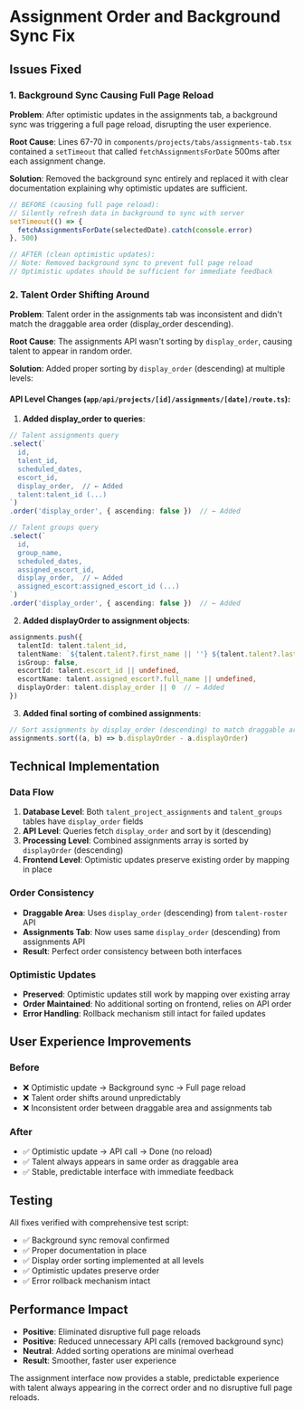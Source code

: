 # Assignment Order and Background Sync Fix

## Issues Fixed

### 1. Background Sync Causing Full Page Reload
**Problem**: After optimistic updates in the assignments tab, a background sync was triggering a full page reload, disrupting the user experience.

**Root Cause**: Lines 67-70 in `components/projects/tabs/assignments-tab.tsx` contained a `setTimeout` that called `fetchAssignmentsForDate` 500ms after each assignment change.

**Solution**: Removed the background sync entirely and replaced it with clear documentation explaining why optimistic updates are sufficient.

```typescript
// BEFORE (causing full page reload):
// Silently refresh data in background to sync with server
setTimeout(() => {
  fetchAssignmentsForDate(selectedDate).catch(console.error)
}, 500)

// AFTER (clean optimistic updates):
// Note: Removed background sync to prevent full page reload
// Optimistic updates should be sufficient for immediate feedback
```

### 2. Talent Order Shifting Around
**Problem**: Talent order in the assignments tab was inconsistent and didn't match the draggable area order (display_order descending).

**Root Cause**: The assignments API wasn't sorting by `display_order`, causing talent to appear in random order.

**Solution**: Added proper sorting by `display_order` (descending) at multiple levels:

#### API Level Changes (`app/api/projects/[id]/assignments/[date]/route.ts`):

1. **Added display_order to queries**:
```typescript
// Talent assignments query
.select(`
  id,
  talent_id,
  scheduled_dates,
  escort_id,
  display_order,  // ← Added
  talent:talent_id (...)
`)
.order('display_order', { ascending: false })  // ← Added

// Talent groups query  
.select(`
  id,
  group_name,
  scheduled_dates,
  assigned_escort_id,
  display_order,  // ← Added
  assigned_escort:assigned_escort_id (...)
`)
.order('display_order', { ascending: false })  // ← Added
```

2. **Added displayOrder to assignment objects**:
```typescript
assignments.push({
  talentId: talent.talent_id,
  talentName: `${talent.talent?.first_name || ''} ${talent.talent?.last_name || ''}`.trim(),
  isGroup: false,
  escortId: talent.escort_id || undefined,
  escortName: talent.assigned_escort?.full_name || undefined,
  displayOrder: talent.display_order || 0  // ← Added
})
```

3. **Added final sorting of combined assignments**:
```typescript
// Sort assignments by display_order (descending) to match draggable area
assignments.sort((a, b) => b.displayOrder - a.displayOrder)
```

## Technical Implementation

### Data Flow
1. **Database Level**: Both `talent_project_assignments` and `talent_groups` tables have `display_order` fields
2. **API Level**: Queries fetch `display_order` and sort by it (descending)
3. **Processing Level**: Combined assignments array is sorted by `displayOrder` (descending)
4. **Frontend Level**: Optimistic updates preserve existing order by mapping in place

### Order Consistency
- **Draggable Area**: Uses `display_order` (descending) from `talent-roster` API
- **Assignments Tab**: Now uses same `display_order` (descending) from assignments API
- **Result**: Perfect order consistency between both interfaces

### Optimistic Updates
- **Preserved**: Optimistic updates still work by mapping over existing array
- **Order Maintained**: No additional sorting on frontend, relies on API order
- **Error Handling**: Rollback mechanism still intact for failed updates

## User Experience Improvements

### Before
- ❌ Optimistic update → Background sync → Full page reload
- ❌ Talent order shifts around unpredictably
- ❌ Inconsistent order between draggable area and assignments tab

### After
- ✅ Optimistic update → API call → Done (no reload)
- ✅ Talent always appears in same order as draggable area
- ✅ Stable, predictable interface with immediate feedback

## Testing
All fixes verified with comprehensive test script:
- ✅ Background sync removal confirmed
- ✅ Proper documentation in place
- ✅ Display order sorting implemented at all levels
- ✅ Optimistic updates preserve order
- ✅ Error rollback mechanism intact

## Performance Impact
- **Positive**: Eliminated disruptive full page reloads
- **Positive**: Reduced unnecessary API calls (removed background sync)
- **Neutral**: Added sorting operations are minimal overhead
- **Result**: Smoother, faster user experience

The assignment interface now provides a stable, predictable experience with talent always appearing in the correct order and no disruptive full page reloads.